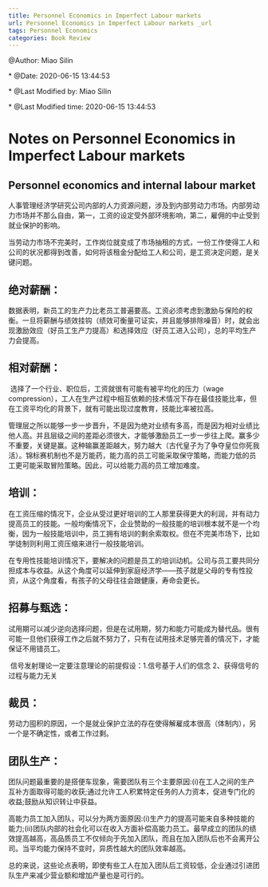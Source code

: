 ```yaml
---
title: Personnel Economics in Imperfect Labour markets 
url: Personnel Economics in Imperfect Labour markets _url
tags: Personnel Economics 
categories: Book Review
---
```


 @Author: Miao Silin 

 \* @Date: 2020-06-15 13:44:53 

 \* @Last Modified by:  Miao Silin 

 \* @Last Modified time: 2020-06-15 13:44:53 

 

#  Notes on Personnel Economics in Imperfect Labour markets 

## Personnel economics and internal labour market

​		人事管理经济学研究公司内部的人力资源问题，涉及到内部劳动力市场。内部劳动力市场并不那么自由，第一，工资的设定受外部环境影响，第二，雇佣的中止受到就业保护的影响。

​		当劳动力市场不完美时，工作岗位就变成了市场抽租的方式，一份工作使得工人和公司的状况都得到改善，如何将该租金分配给工人和公司，是工资决定问题，是关键问题。



## 绝对薪酬：

​		数据表明，新员工的生产力比老员工普遍要高。工资必须考虑到激励与保险的权衡。一旦将薪酬与绩效挂钩（绩效可衡量可证实，并且能够排除噪音）时，就会出现激励效应（好员工生产力提高）和选择效应（好员工进入公司），总的平均生产力会提高。



## 相对薪酬：

​		选择了一个行业、职位后，工资就很有可能有被平均化的压力（wage compression），工人在生产过程中相互依赖的技术情况下存在最佳技能比率，但在工资平均化的背景下，就有可能出现过度教育，技能比率被拉高。

​		管理层之所以能够一步一步晋升，不是因为绝对业绩有多高，而是因为相对业绩比他人高。并且层级之间的差距必须很大，才能够激励员工一步一步往上爬。赢多少不重要，关键是赢。这种输赢差距越大，努力越大（古代皇子为了争夺皇位你死我活）。锦标赛机制也不是万能药，能力高的员工可能采取保守策略，而能力低的员工更可能采取冒险策略。因此，可以给能力高的员工增加难度。



## 培训：

​		在工资压缩的情况下，企业从受过更好培训的工人那里获得更大的利润，并有动力提高员工的技能。一般均衡情况下，企业赞助的一般技能的培训根本就不是一个均衡，因为一般技能培训中，员工拥有培训的剩余索取权。但在不完美市场下，比如学徒制则利用工资压缩来进行一般技能培训。

​		在专用性技能培训情况下，要解决的问题是员工的培训动机。公司与员工要共同分担成本与收益。从这个角度可以延伸到家庭经济学——孩子就是父母的专有性投资，从这个角度看，有孩子的父母往往会跟健康，寿命会更长。



## 招募与甄选：



​		试用期可以减少逆向选择问题，但是在试用期，努力和能力可能成为替代品。很有可能一旦他们获得工作之后就不努力了，只有在试用技术足够完善的情况下，才能保证不用错员工。



​		信号发射理论一定要注意理论的前提假设：1.信号基于人们的信念 2、获得信号的过程与能力无关



## 裁员：

劳动力囤积的原因，一个是就业保护立法的存在使得解雇成本很高（体制内），另一个是不确定性，或者工作过剩。



## 团队生产：

​        团队问题最重要的是搭便车现象，需要团队有三个主要原因:(i)在工人之间的生产互补方面取得可能的收获;通过允许工人积累特定任务的人力资本，促进专门化的收益;鼓励从知识转让中获益。

​		高能力员工加入团队，可以分为两方面原因:(i)生产力的提高可能来自多种技能的能力;(ii)团队内部的社会化可以在收入方面补偿高能力员工。最早成立的团队的绩效提高越高，高品质员工不仅倾向于先加入团队，而且在加入团队后也不会离开公司。当平均能力保持不变时，异质性越大的团队效率越高。 

​		总的来说，这些论点表明，即使有些工人在加入团队后工资较低，企业通过引进团队生产来减少营业额和增加产量也是可行的。